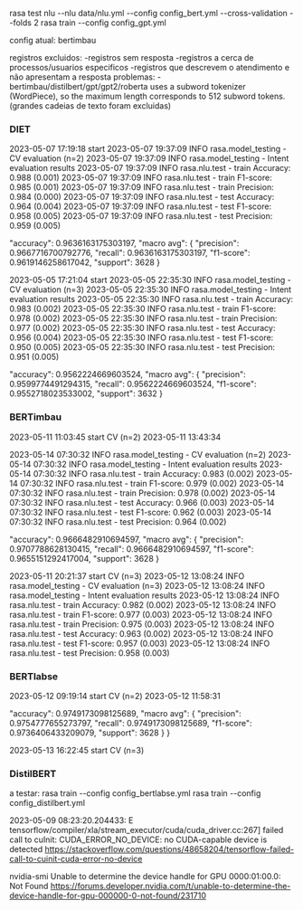 rasa test nlu --nlu data/nlu.yml --config config_bert.yml --cross-validation --folds 2
rasa train --config config_gpt.yml

config atual: bertimbau

registros excluidos:
-registros sem resposta
-registros a cerca de processos/usuarios especificos
-registros que descrevem o atendimento e não apresentam a resposta
problemas:
-bertimbau/distilbert/gpt/gpt2/roberta uses a subword tokenizer (WordPiece), so the maximum length corresponds to 512 subword tokens. (grandes cadeias de texto foram excluidas)


### DIET

2023-05-07 17:19:18 start
2023-05-07 19:37:09 INFO     rasa.model_testing  - CV evaluation (n=2)
2023-05-07 19:37:09 INFO     rasa.model_testing  - Intent evaluation results
2023-05-07 19:37:09 INFO     rasa.nlu.test  - train Accuracy: 0.988 (0.001)
2023-05-07 19:37:09 INFO     rasa.nlu.test  - train F1-score: 0.985 (0.001)
2023-05-07 19:37:09 INFO     rasa.nlu.test  - train Precision: 0.984 (0.000)
2023-05-07 19:37:09 INFO     rasa.nlu.test  - test Accuracy: 0.964 (0.004)
2023-05-07 19:37:09 INFO     rasa.nlu.test  - test F1-score: 0.958 (0.005)
2023-05-07 19:37:09 INFO     rasa.nlu.test  - test Precision: 0.959 (0.005)

"accuracy": 0.9636163175303197,
	"macro avg": {
	"precision": 0.9667716700792776,
	"recall": 0.9636163175303197,
	"f1-score": 0.9619146258617042,
	"support": 3628
}

2023-05-05 17:21:04 start
2023-05-05 22:35:30 INFO     rasa.model_testing  - CV evaluation (n=3)
2023-05-05 22:35:30 INFO     rasa.model_testing  - Intent evaluation results
2023-05-05 22:35:30 INFO     rasa.nlu.test  - train Accuracy: 0.983 (0.002)
2023-05-05 22:35:30 INFO     rasa.nlu.test  - train F1-score: 0.978 (0.002)
2023-05-05 22:35:30 INFO     rasa.nlu.test  - train Precision: 0.977 (0.002)
2023-05-05 22:35:30 INFO     rasa.nlu.test  - test Accuracy: 0.956 (0.004)
2023-05-05 22:35:30 INFO     rasa.nlu.test  - test F1-score: 0.950 (0.005)
2023-05-05 22:35:30 INFO     rasa.nlu.test  - test Precision: 0.951 (0.005)

"accuracy": 0.9562224669603524,
	"macro avg": {
	"precision": 0.9599774491294315,
	"recall": 0.9562224669603524,
	"f1-score": 0.9552718023533002,
	"support": 3632
}

### BERTimbau

2023-05-11 11:03:45 start CV (n=2)
2023-05-11 13:43:34

2023-05-14 07:30:32 INFO     rasa.model_testing  - CV evaluation (n=2)
2023-05-14 07:30:32 INFO     rasa.model_testing  - Intent evaluation results
2023-05-14 07:30:32 INFO     rasa.nlu.test  - train Accuracy: 0.983 (0.002)
2023-05-14 07:30:32 INFO     rasa.nlu.test  - train F1-score: 0.979 (0.002)
2023-05-14 07:30:32 INFO     rasa.nlu.test  - train Precision: 0.978 (0.002)
2023-05-14 07:30:32 INFO     rasa.nlu.test  - test Accuracy: 0.966 (0.003)
2023-05-14 07:30:32 INFO     rasa.nlu.test  - test F1-score: 0.962 (0.003)
2023-05-14 07:30:32 INFO     rasa.nlu.test  - test Precision: 0.964 (0.002)

"accuracy": 0.9666482910694597,
	"macro avg": {
	"precision": 0.9707788628130415,
	"recall": 0.9666482910694597,
	"f1-score": 0.9655151292417004,
	"support": 3628
}

2023-05-11 20:21:37 start CV (n=3)
2023-05-12 13:08:24 INFO     rasa.model_testing  - CV evaluation (n=3)
2023-05-12 13:08:24 INFO     rasa.model_testing  - Intent evaluation results
2023-05-12 13:08:24 INFO     rasa.nlu.test  - train Accuracy: 0.982 (0.002)
2023-05-12 13:08:24 INFO     rasa.nlu.test  - train F1-score: 0.977 (0.003)
2023-05-12 13:08:24 INFO     rasa.nlu.test  - train Precision: 0.975 (0.003)
2023-05-12 13:08:24 INFO     rasa.nlu.test  - test Accuracy: 0.963 (0.002)
2023-05-12 13:08:24 INFO     rasa.nlu.test  - test F1-score: 0.957 (0.003)
2023-05-12 13:08:24 INFO     rasa.nlu.test  - test Precision: 0.958 (0.003)

### BERTlabse

2023-05-12 09:19:14 start CV (n=2)
2023-05-12 11:58:31

"accuracy": 0.9749173098125689,
  "macro avg": {
    "precision": 0.9754777655273797,
    "recall": 0.9749173098125689,
    "f1-score": 0.9736406433209079,
    "support": 3628
  }
}

2023-05-13 16:22:45 start CV (n=3)


### DistilBERT




a testar:
rasa train --config config_bertlabse.yml
rasa train --config config_distilbert.yml

2023-05-09 08:23:20.204433: E tensorflow/compiler/xla/stream_executor/cuda/cuda_driver.cc:267] failed call to cuInit: CUDA_ERROR_NO_DEVICE: no CUDA-capable device is detected
https://stackoverflow.com/questions/48658204/tensorflow-failed-call-to-cuinit-cuda-error-no-device

nvidia-smi
Unable to determine the device handle for GPU 0000:01:00.0: Not Found
https://forums.developer.nvidia.com/t/unable-to-determine-the-device-handle-for-gpu-000000-0-not-found/231710
